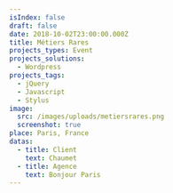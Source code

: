 ```yaml
---
isIndex: false
draft: false
date: 2018-10-02T23:00:00.000Z
title: Métiers Rares
projects_types: Event
projects_solutions:
  - Wordpress
projects_tags:
  - jQuery
  - Javascript
  - Stylus
image:
  src: /images/uploads/metiersrares.png
  screenshot: true
place: Paris, France
datas:
  - title: Client
    text: Chaumet
  - title: Agence
    text: Bonjour Paris
---
```

